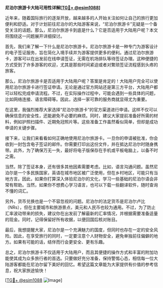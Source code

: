 **尼泊尔旅游卡大陆可用性详解[[TG💪+ @esim1088](https://t.me/s/esim1088)]**

近年来，随着国际旅行的逐渐开放，越来越多的人开始关注如何让自己的旅行更加便利和舒适。对于计划前往尼泊尔的大陆游客来说，“尼泊尔旅游卡”无疑是一个备受关注的话题。那么，尼泊尔旅游卡到底是什么？它是否适用于大陆用户呢？本文将围绕这一问题展开详细探讨。

首先，我们来了解一下什么是尼泊尔旅游卡。尼泊尔旅游卡是一种专门为游客设计的电子签证服务，旨在简化入境手续并为游客提供更多的便利。通过尼泊尔旅游卡，游客可以在出发前在线申请签证，无需在机场排队等待签证办理。这种便捷的方式受到了许多游客的欢迎，尤其是那些时间紧迫或者对繁琐签证流程感到头疼的旅客。

那么，尼泊尔旅游卡是否适用于大陆用户呢？答案是肯定的！大陆用户完全可以使用尼泊尔旅游卡进行签证申请。无论是通过官方网站还是第三方平台，大陆用户都可以轻松完成申请流程。不过，在实际操作过程中，可能会遇到一些具体的问题，比如网络连接、语言障碍等。因此，选择一家可靠的服务商就显得尤为重要。

在这里，我强烈推荐大家选择“尼泊尔旅游卡”的官方渠道进行申请。这样不仅可以确保信息的安全性，还能避免不必要的麻烦。同时，建议大家提前准备好所需的材料，例如护照扫描件、近期免冠照片等。这些准备工作虽然看似简单，但却是成功申请的关键步骤。

接下来，让我们来看看如何正确地使用尼泊尔旅游卡。一旦你的申请被批准，你会收到一封包含电子签证的邮件。你需要打印出这份文件，并在抵达尼泊尔时随身携带。此外，为了确保万无一失，最好将电子版保存在手机或平板电脑上，以备不时之需。

当然，除了签证本身，还有很多其他因素需要考虑。比如，语言沟通问题。虽然尼泊尔是一个多民族国家，英语在城市地区被广泛使用，但在乡村地区，可能只有当地方言。因此，如果你打算深入体验尼泊尔的文化，学习一些基础的尼泊尔语会非常有帮助。当然，如果你不想费心学习语言，也可以下载一些翻译软件，随时查询不懂的词汇。

另外，货币兑换也是一个不容忽视的问题。尼泊尔的法定货币是尼泊尔卢比（NRs），但在主要城市和旅游景点，美元和人民币也较为通用。不过，为了防止汇率波动带来的损失，建议你在出发前了解最新的汇率情况，并根据需要准备适量的现金。同时，记得保留好所有收据，以便回国后核对账目。

最后，我想提醒大家，尼泊尔是一个充满魅力的国度，但同时也存在一定的安全风险。因此，在享受旅行的同时，一定要注意个人财物安全，避免单独前往偏僻的地方。如果有可能的话，结伴而行会更安全、更有乐趣。

总之，尼泊尔旅游卡不仅适用于大陆用户，而且其便捷的操作方式和丰富的附加功能使其成为众多旅行者的首选。只要做好充分准备，保持警惕心态，相信每一位大陆游客都能在尼泊尔留下美好的回忆。希望这篇文章能为大家提供有价值的参考信息，祝大家旅途愉快！

[[TG💪+ @esim1088](https://t.me/s/esim1088) ![Image](https://i.postimg.cc/4NQfJmqS/Snipaste-2025-05-13-00-14-12.png)]